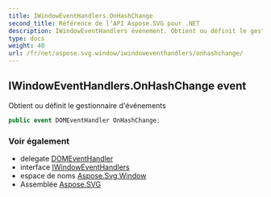 ```yaml
---
title: IWindowEventHandlers.OnHashChange
second_title: Référence de l'API Aspose.SVG pour .NET
description: IWindowEventHandlers événement. Obtient ou définit le gestionnaire dévénements
type: docs
weight: 40
url: /fr/net/aspose.svg.window/iwindoweventhandlers/onhashchange/
---
```

## IWindowEventHandlers.OnHashChange event

Obtient ou définit le gestionnaire d'événements

```csharp
public event DOMEventHandler OnHashChange;
```

### Voir également

* delegate [DOMEventHandler](../../../aspose.svg.dom.events/domeventhandler/)
* interface [IWindowEventHandlers](../)
* espace de noms [Aspose.Svg.Window](../../iwindoweventhandlers/)
* Assemblée [Aspose.SVG](../../../)


